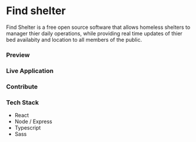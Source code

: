 # Find shelter

Find Shelter is a free open source software that allows homeless shelters to manager thier daily operations, while providing real time updates of thier bed availabity and location to all members of the public.

### Preview

### Live Application

### Contribute

### Tech Stack

- React
- Node / Express
- Typescript
- Sass
